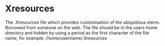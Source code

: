 # Xresources

The .Xresources file which provides customisation of the ubiquitious xterm. Borrowed from someone on the web.
The file should be in the users home directory and hidden by using a period as the first character of the file name, for example:
/home/username/.Xresources
